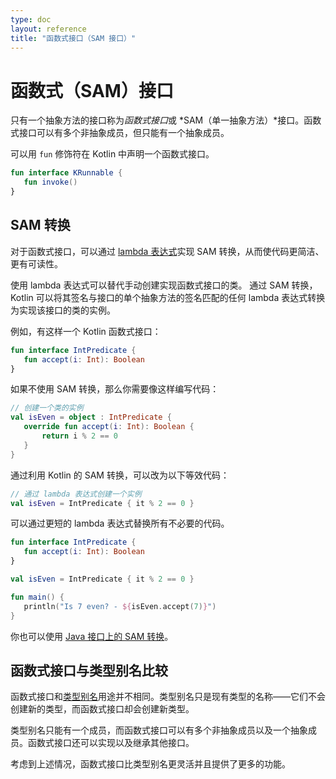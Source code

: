```yaml
---
type: doc
layout: reference
title: "函数式接口（SAM 接口）"
---
```


# 函数式（SAM）接口

只有一个抽象方法的接口称为*函数式接口*或 *SAM（单一抽象方法）*接口。函数式接口可以有多个非抽象成员，但只能有一个抽象成员。

可以用 `fun` 修饰符在 Kotlin 中声明一个函数式接口。

<div class="sample" markdown="1" theme="idea" data-highlight-only>

```kotlin
fun interface KRunnable {
   fun invoke()
}
```

</div>

## SAM 转换

对于函数式接口，可以通过 [lambda 表达式](lambdas.html#lambda-expressions-and-anonymous-functions)实现 SAM 转换，从而使代码更简洁、更有可读性。

使用 lambda 表达式可以替代手动创建实现函数式接口的类。
通过 SAM 转换， Kotlin 可以将其签名与接口的单个抽象方法的签名匹配的任何 lambda 表达式转换为实现该接口的类的实例。

例如，有这样一个 Kotlin 函数式接口：

<div class="sample" markdown="1" theme="idea" data-highlight-only>

```kotlin
fun interface IntPredicate {
   fun accept(i: Int): Boolean
}
```

</div>

如果不使用 SAM 转换，那么你需要像这样编写代码：

<div class="sample" markdown="1" theme="idea" data-highlight-only>

```kotlin
// 创建一个类的实例
val isEven = object : IntPredicate {
   override fun accept(i: Int): Boolean {
       return i % 2 == 0
   }
}
```

</div>

通过利用 Kotlin 的 SAM 转换，可以改为以下等效代码：

<div class="sample" markdown="1" theme="idea" data-highlight-only>

```kotlin
// 通过 lambda 表达式创建一个实例
val isEven = IntPredicate { it % 2 == 0 }
```

</div>

可以通过更短的 lambda 表达式替换所有不必要的代码。

<div class="sample" markdown="1" theme="idea" data-min-compiler-version="1.4-M1">

```kotlin
fun interface IntPredicate {
   fun accept(i: Int): Boolean
}

val isEven = IntPredicate { it % 2 == 0 }

fun main() {
   println("Is 7 even? - ${isEven.accept(7)}")
}
```

</div>

你也可以使用 [Java 接口上的 SAM 转换](java-interop.html#sam-conversions)。

## 函数式接口与类型别名比较

函数式接口和[类型别名](type-aliases.html)用途并不相同。类型别名只是现有类型的名称——它们不会创建新的类型，而函数式接口却会创建新类型。

类型别名只能有一个成员，而函数式接口可以有多个非抽象成员以及一个抽象成员。函数式接口还可以实现以及继承其他接口。

考虑到上述情况，函数式接口比类型别名更灵活并且提供了更多的功能。